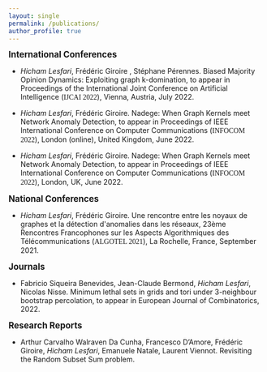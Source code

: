 ```yaml
---
layout: single
permalink: /publications/
author_profile: true
---
```


<span style="font-size:1.2em;">**International Conferences**</span>
* <em>Hicham Lesfari</em>, Frédéric Giroire , Stéphane Pérennes. <a>Biased Majority Opinion Dynamics: Exploiting graph k-domination</a>,
        to appear in Proceedings of the International Joint Conference on Artificial Intelligence
        (<span style="font-family: Georgia; ">IJCAI 2022</span>), Vienna, Austria, July 2022.

* <em>Hicham Lesfari</em>, Frédéric Giroire. <a>Nadege: When Graph Kernels meet Network Anomaly Detection</a>,
        to appear in Proceedings of IEEE International Conference on Computer Communications
        (<span style="font-family: Georgia; ">INFOCOM 2022</span>), London (online), United Kingdom, June 2022.
  
* <em>Hicham Lesfari</em>, Frédéric Giroire. <a>Nadege: When Graph Kernels meet Network Anomaly Detection</a>,
        to appear in Proceedings of IEEE International Conference on Computer Communications
        (<span style="font-family: Georgia; ">INFOCOM 2022</span>), London, UK, June 2022.

<span style="font-size:1.2em;">**National Conferences**</span>
* <em>Hicham Lesfari</em>, Frédéric Giroire. <a>Une rencontre entre les noyaux de graphes et la détection d'anomalies dans les réseaux</a>,
        23ème Rencontres Francophones sur les Aspects Algorithmiques des Télécommunications
        (<span style="font-family: Georgia; ">ALGOTEL 2021</span>), La Rochelle, France, September 2021.

<span style="font-size:1.2em;">**Journals**</span>
* Fabricio Siqueira Benevides, Jean-Claude Bermond, <em>Hicham Lesfari</em>, Nicolas Nisse. <a>Minimum lethal sets in grids and tori under 3-neighbour bootstrap percolation</a>,
        to appear in European Journal of Combinatorics, 2022.

<span style="font-size:1.2em;">**Research Reports**</span>
* Arthur Carvalho Walraven Da Cunha, Francesco D’Amore, Frédéric Giroire, <em>Hicham Lesfari</em>, Emanuele Natale, Laurent Viennot. <a>Revisiting the Random Subset Sum problem</a>.
